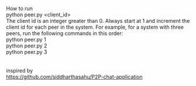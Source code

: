 How to run<br />
python peer.py <client_id> <br />
The client id is an integer greater than 0. Always start at 1 and increment the client id for each peer in the system. For example, for a system with three peers, run the following commands in this order: <br />
python peer.py 1 <br />
python peer.py 2<br />
python peer.py 3<br />
<br />
<br />
inspired by <br />
https://github.com/siddharthasahu/P2P-chat-application
